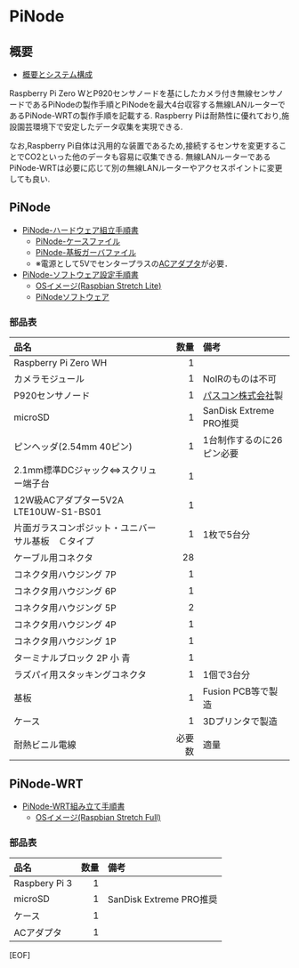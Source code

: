 # PiNode
## 概要
- [概要とシステム構成](https://www.minelab.jp/public_data/pinode.pdf)

Raspberry Pi Zero WとP920センサノードを基にしたカメラ付き無線センサノードであるPiNodeの製作手順とPiNodeを最大4台収容する無線LANルーターであるPiNode-WRTの製作手順を記載する.
Raspberry Piは耐熱性に優れており,施設園芸環境下で安定したデータ収集を実現できる.

なお,Raspberry Pi自体は汎用的な装置であるため,接続するセンサを変更することでCO2といった他のデータも容易に収集できる.
無線LANルーターであるPiNode-WRTは必要に応じて別の無線LANルーターやアクセスポイントに変更しても良い.

## PiNode
- [PiNode-ハードウェア組立手順書](https://www.minelab.jp/public_data/pinode-hardware.pdf)
    - [PiNode-ケースファイル](https://www.minelab.jp/public_data/pinode-case.zip)
    - [PiNode-基板ガーバファイル](https://www.minelab.jp/public_data/pinode-pcb_1.1.zip)
    - ※電源として5Vでセンタープラスの[ACアダプタ](http://akizukidenshi.com/catalog/g/gM-07770/)が必要．
- [PiNode-ソフトウェア設定手順書](https://www.minelab.jp/public_data/pinode-software.pdf)
    - [OSイメージ(Raspbian Stretch Lite)](https://www.minelab.jp/public_data/2018-11-13-raspbian-stretch-lite.img)
    - [PiNodeソフトウェア](https://www.minelab.jp/public_data/pinode-v1.0.2.tar.gz)

### 部品表
|品名|数量|備考|
|:--|---:|:---|
|Raspberry Pi Zero WH|1||
|カメラモジュール|1|NoIRのものは不可|
|P920センサノード|1|[パスコン株式会社](http://www.passcon.co.jp/)製|
|microSD|1|SanDisk Extreme PRO推奨|
|ピンヘッダ(2.54mm 40ピン)|1|1台制作するのに26ピン必要|
|2.1mm標準DCジャック⇔スクリュー端子台 |1||
|12W級ACアダプター5V2A　LTE10UW-S1-BS01|1||
|片面ガラスコンポジット・ユニバーサル基板　Ｃタイプ|1|1枚で5台分|
|ケーブル用コネクタ|28||
|コネクタ用ハウジング 7P|1||
|コネクタ用ハウジング 6P|1||
|コネクタ用ハウジング 5P|2||
|コネクタ用ハウジング 4P|1||
|コネクタ用ハウジング 1P|1||
|ターミナルブロック 2P 小 青|1||
|ラズパイ用スタッキングコネクタ|1|1個で3台分|
|基板|1|Fusion PCB等で製造|
|ケース|1|3Dプリンタで製造|
|耐熱ビニル電線|必要数|適量|

## PiNode-WRT
- [PiNode-WRT組み立て手順書](https://www.minelab.jp/public_data/pinode-wrt.pdf)
    - [OSイメージ(Raspbian Stretch Full)](https://www.minelab.jp/public_data/2018-11-13-raspbian-stretch-full.img)

### 部品表
|品名|数量|備考|
|:--|---:|:---|
|Raspbery Pi 3|1||
|microSD|1|SanDisk Extreme PRO推奨|
|ケース|1||
|ACアダプタ|1||

[EOF]
